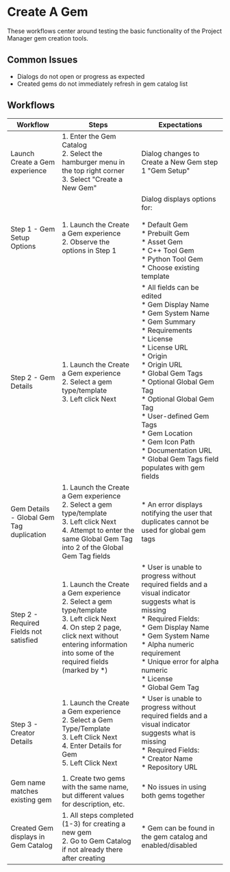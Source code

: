 # Create A Gem

These workflows center around testing the basic functionality of the Project Manager gem creation tools.

## Common Issues

*   Dialogs do not open or progress as expected
*   Created gems do not immediately refresh in gem catalog list

## Workflows

| Workflow                                 | Steps                                                                                                                                                                                                          | Expectations                                                                                                                                                                                                                                                                                                                                                                                                                                                                                |
|------------------------------------------|----------------------------------------------------------------------------------------------------------------------------------------------------------------------------------------------------------------|---------------------------------------------------------------------------------------------------------------------------------------------------------------------------------------------------------------------------------------------------------------------------------------------------------------------------------------------------------------------------------------------------------------------------------------------------------------------------------------------|
| Launch Create a Gem experience           | 1.  Enter the Gem Catalog<br>2.  Select the hamburger menu in the top right corner<br>3.  Select "Create a New Gem"                                                                                            | Dialog changes to Create a New Gem step 1 "Gem Setup"                                                                                                                                                                                                                                                                                                                                                                                                                                       |
| Step 1 - Gem Setup Options               | 1.  Launch the Create a Gem experience<br>2.  Observe the options in Step 1                                                                                                                                    | Dialog displays options for:<br><br>*   Default Gem<br>*   Prebuilt Gem<br>*   Asset Gem<br>*   C++ Tool Gem<br>*   Python Tool Gem<br>*   Choose existing template                                                                                                                                                                                                                                                                                                                         |
| Step 2 - Gem Details                     | 1.  Launch the Create a Gem experience<br>2.  Select a gem type/template<br>3.  Left click Next                                                                                                                | *   All fields can be edited<br>    *   Gem Display Name<br>    *   Gem System Name<br>    *   Gem Summary<br>    *   Requirements<br>    *   License<br>    *   License URL<br>    *   Origin<br>    *   Origin URL<br>    *   Global Gem Tags<br>    *   Optional Global Gem Tag<br>    *   Optional Global Gem Tag<br>    *   User-defined Gem Tags<br>    *   Gem Location<br>    *   Gem Icon Path<br>    *   Documentation URL<br>*   Global Gem Tags field populates with gem fields |
| Gem Details - Global Gem Tag duplication | 1.  Launch the Create a Gem experience<br>2.  Select a gem type/template<br>3.  Left click Next<br>4.  Attempt to enter the same Global Gem Tag into 2 of the Global Gem Tag fields                            | *   An error displays notifying the user that duplicates cannot be used for global gem tags                                                                                                                                                                                                                                                                                                                                                                                                 |
| Step 2 - Required Fields not satisfied   | 1.  Launch the Create a Gem experience<br>2.  Select a gem type/template<br>3.  Left click Next<br>4.  On step 2 page, click next without entering information into some of the required fields (marked by \*) | *   User is unable to progress without required fields and a visual indicator suggests what is missing<br>*   Required Fields:<br>    *   Gem Display Name<br>    *   Gem System Name<br>        *   Alpha numeric requirement<br>        *   Unique error for alpha numeric<br>    *   License<br>    *   Global Gem Tag                                                                                                                                                                   |
| Step 3 - Creator Details                 | 1.  Launch the Create a Gem experience<br>2.  Select a Gem Type/Template<br>3.  Left Click Next<br>4.  Enter Details for Gem<br>5.  Left Click Next                                                            | *   User is unable to progress without required fields and a visual indicator suggests what is missing<br>*   Required Fields:<br>    *   Creator Name<br>    *   Repository URL                                                                                                                                                                                                                                                                                                            |
| Gem name matches existing gem            | 1.  Create two gems with the same name, but different values for description, etc.                                                                                                                             | *   No issues in using both gems together                                                                                                                                                                                                                                                                                                                                                                                                                                                   |
| Created Gem displays in Gem Catalog      | 1.  All steps completed (1-3) for creating a new gem<br>2.  Go to Gem Catalog if not already there after creating                                                                                              | *   Gem can be found in the gem catalog and enabled/disabled                                                                                                                                                                                                                                                                                                                                                                                                                                |
